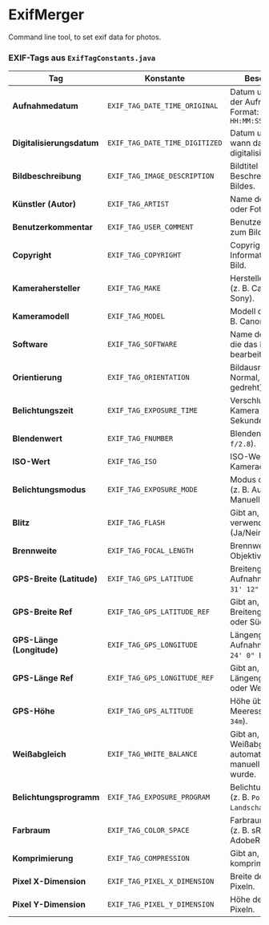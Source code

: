 # ExifMerger
Command line tool, to set exif data for photos.

### EXIF-Tags aus `ExifTagConstants.java`

| **Tag**                  | **Konstante**                         | **Beschreibung** |
|--------------------------|--------------------------------------|------------------|
| **Aufnahmedatum**        | `EXIF_TAG_DATE_TIME_ORIGINAL`       | Datum und Uhrzeit der Aufnahme. Format: `YYYY:MM:DD HH:MM:SS` |
| **Digitalisierungsdatum** | `EXIF_TAG_DATE_TIME_DIGITIZED`      | Datum und Uhrzeit, wann das Bild digitalisiert wurde. |
| **Bildbeschreibung**      | `EXIF_TAG_IMAGE_DESCRIPTION`        | Bildtitel oder Beschreibung des Bildes. |
| **Künstler (Autor)**      | `EXIF_TAG_ARTIST`                   | Name des Künstlers oder Fotografen. |
| **Benutzerkommentar**     | `EXIF_TAG_USER_COMMENT`             | Benutzerkommentar zum Bild. |
| **Copyright**            | `EXIF_TAG_COPYRIGHT`                | Copyright-Informationen zum Bild. |
| **Kamerahersteller**     | `EXIF_TAG_MAKE`                     | Hersteller der Kamera (z. B. Canon, Nikon, Sony). |
| **Kameramodell**        | `EXIF_TAG_MODEL`                    | Modell der Kamera (z. B. Canon EOS 5D). |
| **Software**             | `EXIF_TAG_SOFTWARE`                 | Name der Software, die das Bild bearbeitet hat. |
| **Orientierung**         | `EXIF_TAG_ORIENTATION`              | Bildausrichtung (z. B. Normal, 180° gedreht). |
| **Belichtungszeit**      | `EXIF_TAG_EXPOSURE_TIME`            | Verschlusszeit der Kamera (z. B. `1/250` Sekunde). |
| **Blendenwert**         | `EXIF_TAG_FNUMBER`                  | Blendenwert (z. B. `f/2.8`). |
| **ISO-Wert**            | `EXIF_TAG_ISO`                      | ISO-Wert der Kameraeinstellungen. |
| **Belichtungsmodus**    | `EXIF_TAG_EXPOSURE_MODE`            | Modus der Belichtung (z. B. Automatisch, Manuell). |
| **Blitz**               | `EXIF_TAG_FLASH`                     | Gibt an, ob der Blitz verwendet wurde (Ja/Nein). |
| **Brennweite**          | `EXIF_TAG_FOCAL_LENGTH`              | Brennweite des Objektivs (z. B. `50mm`). |
| **GPS-Breite (Latitude)** | `EXIF_TAG_GPS_LATITUDE`            | Breitengrad der Aufnahme (z. B. `52° 31' 12" N`). |
| **GPS-Breite Ref**      | `EXIF_TAG_GPS_LATITUDE_REF`         | Gibt an, ob der Breitengrad Nord (`N`) oder Süd (`S`) ist. |
| **GPS-Länge (Longitude)** | `EXIF_TAG_GPS_LONGITUDE`          | Längengrad der Aufnahme (z. B. `13° 24' 0" E`). |
| **GPS-Länge Ref**       | `EXIF_TAG_GPS_LONGITUDE_REF`        | Gibt an, ob der Längengrad Ost (`E`) oder West (`W`) ist. |
| **GPS-Höhe**            | `EXIF_TAG_GPS_ALTITUDE`             | Höhe über Meeresspiegel (z. B. `34m`). |
| **Weißabgleich**        | `EXIF_TAG_WHITE_BALANCE`            | Gibt an, ob der Weißabgleich automatisch oder manuell eingestellt wurde. |
| **Belichtungsprogramm** | `EXIF_TAG_EXPOSURE_PROGRAM`         | Belichtungsprogramm (z. B. `Portrait`, `Landschaft`). |
| **Farbraum**            | `EXIF_TAG_COLOR_SPACE`              | Farbraum des Bildes (z. B. sRGB, AdobeRGB). |
| **Komprimierung**       | `EXIF_TAG_COMPRESSION`              | Gibt an, ob das Bild komprimiert wurde. |
| **Pixel X-Dimension**   | `EXIF_TAG_PIXEL_X_DIMENSION`        | Breite des Bildes in Pixeln. |
| **Pixel Y-Dimension**   | `EXIF_TAG_PIXEL_Y_DIMENSION`        | Höhe des Bildes in Pixeln. |
